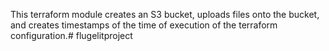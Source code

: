 This terraform module creates an S3 bucket, uploads files onto the bucket, and creates timestamps of the time of execution of the terraform configuration.# flugelitproject
